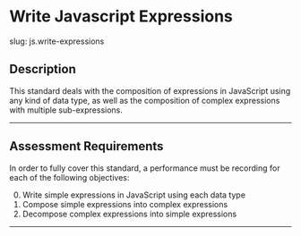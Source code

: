 
# Write Javascript Expressions

slug: js.write-expressions

## Description
This standard deals with the composition of expressions in JavaScript using any kind of data type, as well as the composition of complex expressions with multiple sub-expressions.

---
## Assessment Requirements
In order to fully cover this standard, a performance must be recording for each of the following objectives:

0. Write simple expressions in JavaScript using each data type
1. Compose simple expressions into complex expressions
2. Decompose complex expressions into simple expressions

---
